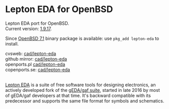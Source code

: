 Lepton EDA for OpenBSD
======================

Lepton EDA port for OpenBSD.
<br />
Current version: [1.9.17](https://github.com/lepton-eda/lepton-eda/releases/tag/1.9.17.20211219).
<br />


Since [OpenBSD 7.1](https://www.openbsd.org/71.html)
binary package is available: use `pkg_add lepton-eda` to install.
<br />


cvsweb: [cad/lepton-eda](https://cvsweb.openbsd.org/ports/cad/lepton-eda/)<br />
github mirror: [cad/lepton-eda](https://github.com/openbsd/ports/tree/master/cad/lepton-eda)<br />
openports.pl [cad/lepton-eda](https://openports.pl/path/cad/lepton-eda)<br />
copenports.se: [cad/lepton-eda](https://openports.se/cad/lepton-eda)
<br />
<br />


[Lepton EDA](https://github.com/lepton-eda/lepton-eda)
is a suite of free software tools for designing electronics,
an actively developed fork of the
[gEDA/gaf suite](http://wiki.geda-project.org/geda:gaf),
started in late 2016 by most of gEDA/gaf developers at that time.
It's backward compatible with its predecessor and
supports the same file format for symbols and schematics.
<br />
<br />

